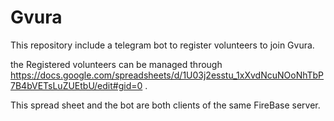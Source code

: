 # Gvura

This repository include a telegram bot to register volunteers to join Gvura.

the Registered volunteers can be managed through https://docs.google.com/spreadsheets/d/1U03j2esstu_1xXvdNcuNOoNhTbP7B4bVETsLuZUEtbU/edit#gid=0 .

This spread sheet and the bot are both clients of the same FireBase server.

